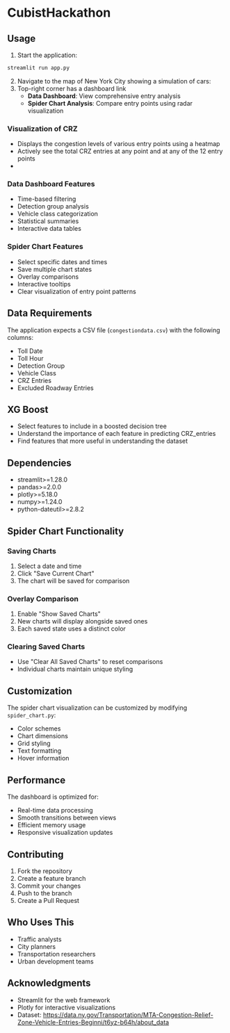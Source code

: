 # CubistHackathon

## Usage

1. Start the application:
```bash
streamlit run app.py
```

2. Navigate to the map of New York City showing a simulation of cars:
3. Top-right corner has a dashboard link
   - **Data Dashboard**: View comprehensive entry analysis
   - **Spider Chart Analysis**: Compare entry points using radar visualization
  
### Visualization of CRZ 
- Displays the congestion levels of various entry points using a heatmap
- Actively see the total CRZ entries at any point and at any of the 12 entry points
- 

### Data Dashboard Features
- Time-based filtering
- Detection group analysis
- Vehicle class categorization
- Statistical summaries
- Interactive data tables

### Spider Chart Features
- Select specific dates and times
- Save multiple chart states
- Overlay comparisons
- Interactive tooltips
- Clear visualization of entry point patterns

## Data Requirements

The application expects a CSV file (`congestiondata.csv`) with the following columns:
- Toll Date
- Toll Hour
- Detection Group
- Vehicle Class
- CRZ Entries
- Excluded Roadway Entries

## XG Boost
- Select features to include in a boosted decision tree
- Understand the importance of each feature in predicting CRZ_entries
- Find features that more useful in understanding the dataset


## Dependencies

- streamlit>=1.28.0
- pandas>=2.0.0
- plotly>=5.18.0
- numpy>=1.24.0
- python-dateutil>=2.8.2

## Spider Chart Functionality

### Saving Charts
1. Select a date and time
2. Click "Save Current Chart"
3. The chart will be saved for comparison

### Overlay Comparison
1. Enable "Show Saved Charts"
2. New charts will display alongside saved ones
3. Each saved state uses a distinct color

### Clearing Saved Charts
- Use "Clear All Saved Charts" to reset comparisons
- Individual charts maintain unique styling

## Customization

The spider chart visualization can be customized by modifying `spider_chart.py`:
- Color schemes
- Chart dimensions
- Grid styling
- Text formatting
- Hover information

## Performance

The dashboard is optimized for:
- Real-time data processing
- Smooth transitions between views
- Efficient memory usage
- Responsive visualization updates

## Contributing

1. Fork the repository
2. Create a feature branch
3. Commit your changes
4. Push to the branch
5. Create a Pull Request


## Who Uses This

- Traffic analysts
- City planners
- Transportation researchers
- Urban development teams

## Acknowledgments

- Streamlit for the web framework
- Plotly for interactive visualizations
- Dataset: https://data.ny.gov/Transportation/MTA-Congestion-Relief-Zone-Vehicle-Entries-Beginni/t6yz-b64h/about_data
